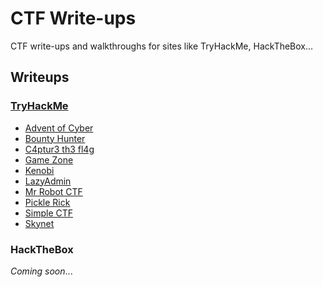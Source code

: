 # CTF Write-ups 

CTF write-ups and walkthroughs for sites like TryHackMe, HackTheBox...

## Writeups

### [TryHackMe](https://github.com/josh-a-miller/ctf/tree/master/try-hack-me)

- [Advent of Cyber](https://github.com/josh-a-miller/ctf/tree/master/try-hack-me/advent-of-cyber)
- [Bounty Hunter](https://github.com/josh-a-miller/ctf/tree/master/try-hack-me/bounty-hunter)
- [C4ptur3 th3 fl4g](https://github.com/josh-a-miller/ctf/tree/master/try-hack-me/c4ptur3-th3-fl4g)
- [Game Zone](https://github.com/josh-a-miller/ctf/tree/master/try-hack-me/game-zone)
- [Kenobi](https://github.com/josh-a-miller/ctf/tree/master/try-hack-me/kenobi)
- [LazyAdmin](https://github.com/josh-a-miller/ctf/tree/master/try-hack-me/lazy-admin)
- [Mr Robot CTF](https://github.com/josh-a-miller/ctf/tree/master/try-hack-me/mr-robot-ctf)
- [Pickle Rick](https://github.com/josh-a-miller/ctf/tree/master/try-hack-me/pickle-rick)
- [Simple CTF](https://github.com/josh-a-miller/ctf/tree/master/try-hack-me/simple-ctf)
- [Skynet](https://github.com/josh-a-miller/ctf/tree/master/try-hack-me/skynet)

### HackTheBox

_Coming soon_...
